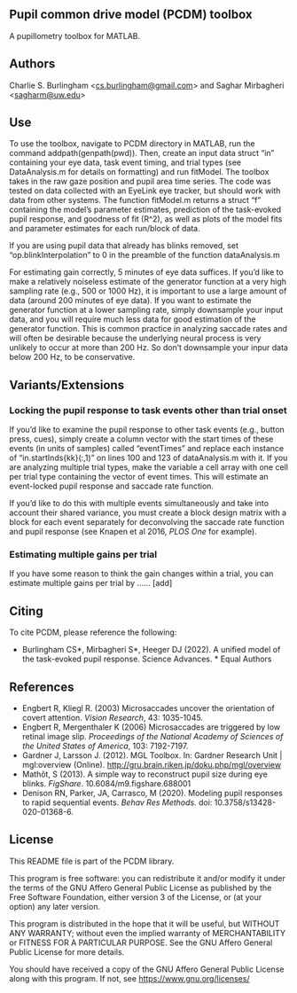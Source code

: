 ## Pupil common drive model (PCDM) toolbox ########################
A pupillometry toolbox for MATLAB.

## Authors ########################################################
Charlie S. Burlingham &lt;<cs.burlingham@gmail.com>&gt; and Saghar Mirbagheri &lt;<sagharm@uw.edu>&gt;

## Use ############################################################
To use the toolbox, navigate to PCDM directory in MATLAB, run the command addpath(genpath(pwd)). Then, create an input data struct “in” containing your eye data, task event timing, and trial types (see DataAnalysis.m for details on formatting) and run fitModel. The toolbox takes in the raw gaze position and pupil area time series. The code was tested on data collected with an EyeLink eye tracker, but should work with data from other systems. The function fitModel.m returns a struct “f” containing the model’s parameter estimates, prediction of the task-evoked pupil response, and goodness of fit (R^2), as well as plots of the model fits and parameter estimates for each run/block of data.

If you are using pupil data that already has blinks removed, set “op.blinkInterpolation” to 0 in the preamble of the function dataAnalysis.m

For estimating gain correctly, 5 minutes of eye data suffices. If you’d like to make a relatively noiseless estimate of the generator function at a very high sampling rate (e.g., 500 or 1000 Hz), it is important to use a large amount of data (around 200 minutes of eye data). If you want to estimate the generator function at a lower sampling rate, simply downsample your input data, and you will require much less data for good estimation of the generator function. This is common practice in analyzing saccade rates and will often be desirable because the underlying neural process is very unlikely to occur at more than 200 Hz. So don’t downsample your inpur data below 200 Hz, to be conservative.

## Variants/Extensions ############################################

### Locking the pupil response to task events other than trial onset
If you’d like to examine the pupil response to other task events (e.g., button press, cues), simply create a column vector with the start times of these events (in units of samples) called “eventTimes” and replace each instance of “in.startInds{kk}(:,1)” on lines 100 and 123 of dataAnalysis.m with it. If you are analyzing multiple trial types, make the variable a cell array with one cell per trial type containing the vector of event times. This will estimate an event-locked pupil response and saccade rate function.

If you’d like to do this with multiple events simultaneously and take into account their shared variance, you must create a block design matrix with a block for each event separately for deconvolving the saccade rate function and pupil response (see Knapen et al 2016, *PLOS One* for example).

### Estimating multiple gains per trial
If you have some reason to think the gain changes within a trial, you can estimate multiple gains per trial by …… [add]

## Citing #########################################################

To cite PCDM, please reference the following:
* Burlingham CS*, Mirbagheri S*, Heeger DJ (2022). A unified model of the task-evoked pupil response. Science Advances. * Equal Authors

## References #####################################################

* Engbert R, Kliegl R. (2003) Microsaccades uncover the orientation of covert attention. *Vision Research*, 43: 1035-1045.
* Engbert R, Mergenthaler K (2006) Microsaccades are triggered by low retinal image slip. *Proceedings of the National Academy of Sciences of the United States of America*, 103: 7192-7197.
* Gardner J, Larsson J. (2012). MGL Toolbox. In: Gardner Research Unit | mgl:overview (Online). http://gru.brain.riken.jp/doku.php/mgl/overview
* Mathôt, S (2013). A simple way to reconstruct pupil size during eye blinks. *FigShare*. 10.6084/m9.figshare.688001
* Denison RN, Parker, JA, Carrasco, M (2020). Modeling pupil responses to rapid sequential events. *Behav Res Methods.* doi: 10.3758/s13428-020-01368-6.

## License ########################################################

This README file is part of the PCDM library.

This program is free software: you can redistribute it and/or modify it under the terms of the GNU
Affero General Public License as published by the Free Software Foundation, either version 3 of the
License, or (at your option) any later version.

This program is distributed in the hope that it will be useful, but WITHOUT ANY WARRANTY; without
even the implied warranty of MERCHANTABILITY or FITNESS FOR A PARTICULAR PURPOSE.  See the GNU
Affero General Public License for more details.

You should have received a copy of the GNU Affero General Public License along with this program.
If not, see <https://www.gnu.org/licenses/>
